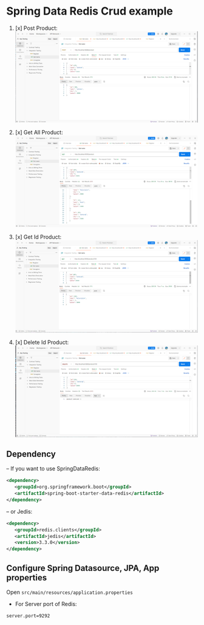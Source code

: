 # Spring Data Redis Crud example

1. [x] Post Product:
   ![Alt text](img/post.png)

2. [x] Get All Product:
   ![Alt text](img/getRedis.png)

3. [x] Get Id Product:
   ![Alt text](img/getid.png)

4. [x] Delete Id Product:
   ![Alt text](img/deleteid.png)

## Dependency
– If you want to use SpringDataRedis:
```xml
<dependency>
   <groupId>org.springframework.boot</groupId>
   <artifactId>spring-boot-starter-data-redis</artifactId>
</dependency>
```
– or Jedis:
```xml
<dependency>
   <groupId>redis.clients</groupId>
   <artifactId>jedis</artifactId>
   <version>3.3.0</version>
</dependency>
```
## Configure Spring Datasource, JPA, App properties
Open `src/main/resources/application.properties`
- For Server port of Redis:
```
server.port=9292